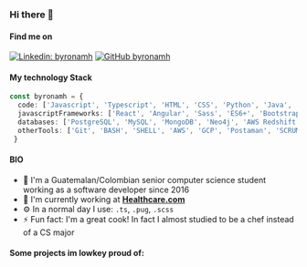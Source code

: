 ### Hi there 👋

#### Find me on

[![Linkedin: byronamh](https://img.shields.io/badge/-byronamh-blue?style=flat-square&logo=Linkedin&logoColor=white)](https://www.linkedin.com/in/byronamh/?locale=en_US)
[![GitHub byronamh](https://img.shields.io/github/followers/byronamh?label=follow&style=social)](https://github.com/byronamh)


#### My technology Stack

```typescript
const byronamh = {
  code: ['Javascript', 'Typescript', 'HTML', 'CSS', 'Python', 'Java', 'C++', 'PHP'], // in no particular order
  javascriptFrameworks: ['React', 'Angular', 'Sass', 'ES6+', 'Bootstrap', 'NodeJs', 'Express', 'Serverless', 'Jquery'],
  databases: ['PostgreSQL', 'MySQL', 'MongoDB', 'Neo4j', 'AWS Redshift and Dynamo']
  otherTools: ['Git', 'BASH', 'SHELL', 'AWS', 'GCP', 'Postaman', 'SCRUM savy', 'Wordpress'],
 }
```

#### BIO
- 📍  I'm a Guatemalan/Colombian senior computer science student working as a software developer since 2016
- 🏢 I'm currently working at **[Healthcare.com](https://www.linkedin.com/company/healthcare-com/)**
- ⚙️ In a normal day I use: `.ts`, `.pug`, `.scss`
- ⚡️ Fun fact: I'm a great cook! In fact I almost studied to be a chef instead of a CS major


#### Some projects im lowkey proud of:
